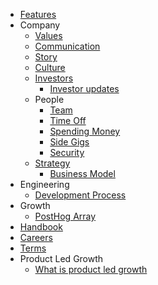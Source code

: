 - [Features](/features)
- Company
	- [Values](/handbook/values)
	- [Communication](/handbook/communication)
	- [Story](/handbook/story)
	- [Culture](/handbook/culture)
	- [Investors](/handbook/investors)
		- [Investor updates](/handbook/investor-updates)
	- People
		- [Team](/handbook/team)
		- [Time Off](/handbook/time-off)
		- [Spending Money](/handbook/spending-money)
		- [Side Gigs](/handbook/side-gigs)
		- [Security](/handbook/security)
	- [Strategy](/handbook/strategy)
		- [Business Model](/handbook/business-model)
- Engineering
  - [Development Process](/dev/development-process/development-process)
- Growth
	- [PostHog Array](/handbook/posthog-array)
- [Handbook](/handbook/using-the-handbook)
- [Careers](/careers)
- [Terms](/terms)
- Product Led Growth
	- [What is product led growth](/what-is-product-led-growth)
